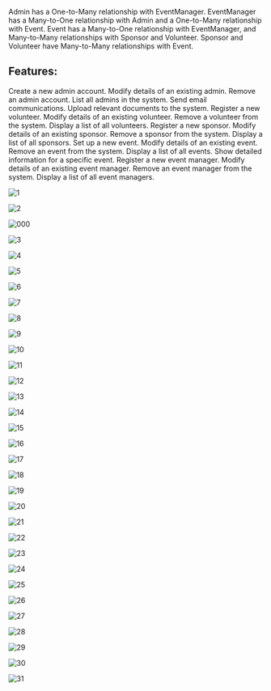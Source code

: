 Admin has a One-to-Many relationship with EventManager.
EventManager has a Many-to-One relationship with Admin and a One-to-Many relationship with Event.
Event has a Many-to-One relationship with EventManager, and Many-to-Many relationships with Sponsor and Volunteer.
Sponsor and Volunteer have Many-to-Many relationships with Event.

## Features:
Create a new admin account.
Modify details of an existing admin.
Remove an admin account.
List all admins in the system.
Send email communications.
Upload relevant documents to the system.
Register a new volunteer.
Modify details of an existing volunteer.
Remove a volunteer from the system.
Display a list of all volunteers.
Register a new sponsor.
Modify details of an existing sponsor.
Remove a sponsor from the system.
Display a list of all sponsors.
Set up a new event.
Modify details of an existing event.
Remove an event from the system.
Display a list of all events.
Show detailed information for a specific event.
Register a new event manager.
Modify details of an existing event manager.
Remove an event manager from the system.
Display a list of all event managers.

![1](https://github.com/user-attachments/assets/9094c49d-eb81-488a-8ad2-a9e8b36e1843)

![2](https://github.com/user-attachments/assets/b05cd26f-f2f1-419f-b4b3-9deec42806d9)

![000](https://github.com/user-attachments/assets/7a165106-acd9-4acd-96c3-488533d82b45)

![3](https://github.com/user-attachments/assets/f2f404e0-c9b6-4a64-8dda-996c76b6c772)

![4](https://github.com/user-attachments/assets/7143ae01-205d-4cc9-9ff8-da2c1991ba38)

![5](https://github.com/user-attachments/assets/5bba9d59-8bff-4ee3-9028-d4defca9be26)

![6](https://github.com/user-attachments/assets/65b83a41-fc77-416e-97e8-628fc082570e)

![7](https://github.com/user-attachments/assets/fe7004fc-fc52-445b-b09f-85eab4af3534)

![8](https://github.com/user-attachments/assets/14e0abf5-6ae9-41a1-9a0d-b472a37e4b29)

![9](https://github.com/user-attachments/assets/68e5dc24-56bf-4ac0-b5bc-260634296ca2)

![10](https://github.com/user-attachments/assets/43daeea4-0f03-4533-b6d7-58c8a4eb08f0)

![11](https://github.com/user-attachments/assets/925bb7f5-897b-419a-a99f-ec642520f795)

![12](https://github.com/user-attachments/assets/bbd33fa0-a94a-4b08-8c6a-5c76d135ab23)

![13](https://github.com/user-attachments/assets/7e83c699-151d-4c09-8171-f279980df999)

![14](https://github.com/user-attachments/assets/1bc8aa77-370d-4133-9b2e-821588ddae1a)

![15](https://github.com/user-attachments/assets/fe44e1bf-b281-41fb-80c2-4f90528c1a45)

![16](https://github.com/user-attachments/assets/9f5e86ce-77e7-4a70-be8c-b189350369a4)

![17](https://github.com/user-attachments/assets/f5c72cc9-b5cc-4fbf-8ca6-0582609cf876)

![18](https://github.com/user-attachments/assets/5a54ad2e-f1b6-4ac4-8ead-2d48cefee499)

![19](https://github.com/user-attachments/assets/e7d7b262-25d0-442d-a761-6a25cfd18094)

![20](https://github.com/user-attachments/assets/92990867-6aff-49d5-bbbf-b76dbcebafc0)

![21](https://github.com/user-attachments/assets/e074fb69-c8a0-494a-8426-fcbf64dec2be)

![22](https://github.com/user-attachments/assets/9bb6f854-2513-4137-b8e7-431c129ea842)

![23](https://github.com/user-attachments/assets/dd268624-3af5-46c6-80a5-479fbb625369)

![24](https://github.com/user-attachments/assets/478706c2-4fa7-4108-909f-a2a470abb5bb)

![25](https://github.com/user-attachments/assets/bd045441-ac12-498a-aec5-77ede8292147)

![26](https://github.com/user-attachments/assets/c06c9ed9-69a3-4609-b73b-ca8ad419d60d)

![27](https://github.com/user-attachments/assets/aafc0888-2712-43b4-b03d-ebfacb6960be)

![28](https://github.com/user-attachments/assets/626edc55-f87e-4fe8-bc1a-6f313ee0bb9d)

![29](https://github.com/user-attachments/assets/608d514c-6669-4354-9327-f3be04716cd3)

![30](https://github.com/user-attachments/assets/367e8dab-20a6-404f-a88a-26e2a913b2f2)

![31](https://github.com/user-attachments/assets/4c1cbf05-034d-468b-bd04-76194223e4e5)








